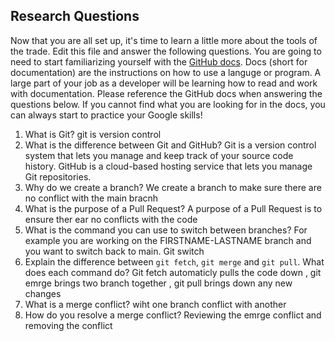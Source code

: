 ## Research Questions 

Now that you are all set up, it's time to learn a little more about the tools of the trade. Edit this file and answer the following questions. You are going to need to start familiarizing yourself with the [GitHub docs](https://docs.github.com/en). Docs (short for documentation) are the instructions on how to use a languge or program. A large part of your job as a developer will be learning how to read and work with documentation. Please reference the GitHub docs when answering the questions below. If you cannot find what you are looking for in the docs, you can always start to practice your Google skills!

1. What is Git?
git is version control
2. What is the difference between Git and GitHub?
 Git is a version control system that lets you manage and keep track of your source code history. GitHub is a cloud-based hosting service that lets you manage Git repositories.
3. Why do we create a branch?
We create a branch to make sure there are no conflict with the main bracnh 
4. What is the purpose of a Pull Request?
A purpose of a Pull Request is to ensure ther ear no conflicts with the code
5. What is the command you can use to switch between branches? For example you are working on the FIRSTNAME-LASTNAME branch and you want to switch back to main.
Git switch 
6. Explain the difference between `git fetch`, `git merge` and `git pull`. What does each command do?
Git fetch automaticly  pulls the code down , git emrge brings two branch together , git pull brings down any new changes  
7. What is a merge conflict?
wiht one branch conflict with another 
8. How do you resolve a merge conflict?
Reviewing the emrge conflict and removing the conflict 
